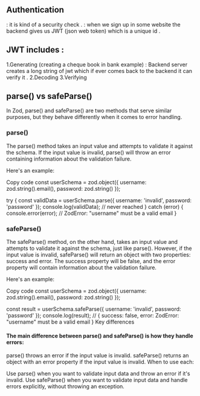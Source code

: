 ## Authentication 
: it is kind of a security check .
: when we sign up in some website the backend gives us JWT (json web token) which is a unique id . 

## JWT includes : 

1.Generating (creating a cheque book in bank example) : Backend server creates a long string of jwt which if ever comes back to the backend it can verify it . 
2.Decoding 
3.Verifying 

## parse() vs safeParse()
In Zod, parse() and safeParse() are two methods that serve similar purposes, but they behave differently when it comes to error handling.

### parse()

The parse() method takes an input value and attempts to validate it against the schema. If the input value is invalid, parse() will throw an error containing information about the validation failure.

Here's an example:

Copy code
const userSchema = zod.object({
  username: zod.string().email(),
  password: zod.string()
});

try {
  const validData = userSchema.parse({ username: 'invalid', password: 'password' });
  console.log(validData); // never reached
} catch (error) {
  console.error(error); // ZodError: "username" must be a valid email
}
### safeParse()

The safeParse() method, on the other hand, takes an input value and attempts to validate it against the schema, just like parse(). However, if the input value is invalid, safeParse() will return an object with two properties: success and error. The success property will be false, and the error property will contain information about the validation failure.

Here's an example:

Copy code
const userSchema = zod.object({
  username: zod.string().email(),
  password: zod.string()
});

const result = userSchema.safeParse({ username: 'invalid', password: 'password' });
console.log(result); // { success: false, error: ZodError: "username" must be a valid email }
Key differences

#### The main difference between parse() and safeParse() is how they handle errors:

parse() throws an error if the input value is invalid.
safeParse() returns an object with an error property if the input value is invalid.
When to use each:

Use parse() when you want to validate input data and throw an error if it's invalid.
Use safeParse() when you want to validate input data and handle errors explicitly, without throwing an exception.